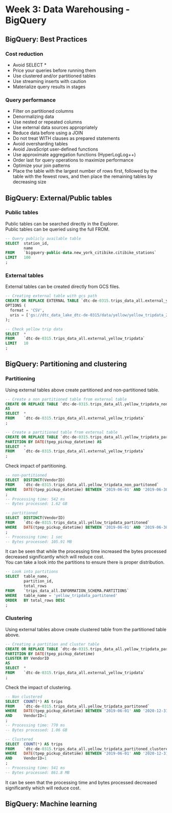 # Week 3: Data Warehousing - BigQuery

## BigQuery: Best Practices

### Cost reduction
* Avoid SELECT *
* Price your queries before running them
* Use clustered and/or partitioned tables
* Use streaming inserts with caution
* Materialize query results in stages

### Query performance
* Filter on partitioned columns
* Denormalizing data
* Use nested or repeated columns
* Use external data sources appropriately
* Reduce data before using a JOIN
* Do not treat WITH clauses as prepared statements
* Avoid oversharding tables
* Avoid JavaScript user-defined functions
* Use approximate aggregation functions (HyperLogLog++)
* Order last for query operations to maximize performance
* Optimize your join patterns
* Place the table with the largest number of rows first, followed by the table with the fewest rows, and then place the remaining tables by decreasing size

## BigQuery: External/Public tables

### Public tables
Public tables can be searched directly in the Explorer.  
Public tables can be queried using the full FROM.  
```sql
-- Query publicly available table
SELECT  station_id, 
        name 
FROM    `bigquery-public-data.new_york_citibike.citibike_stations`
LIMIT   100
;
```
### External tables
External tables can be created directly from GCS files.  
```sql
-- Creating external table with gcs path
CREATE OR REPLACE EXTERNAL TABLE `dtc-de-0315.trips_data_all.external_yellow_tripdata`
OPTIONS (
  format = 'CSV',
  uris = ['gs://dtc_data_lake_dtc-de-0315/data/yellow/yellow_tripdata_2019-*.csv.gz', 'gs://dtc_data_lake_dtc-de-0315/data/yellow/yellow_tripdata_2020-*.csv.gz']
);

-- Check yellow trip data
SELECT  * 
FROM    `dtc-de-0315.trips_data_all.external_yellow_tripdata` 
LIMIT   10
;
```

## BigQuery: Partitioning and clustering

### Partitioning
Using external tables above create partitioned and non-partitioned table.  
```sql
-- Create a non partitioned table from external table
CREATE OR REPLACE TABLE `dtc-de-0315.trips_data_all.yellow_tripdata_non_partitoned` 
AS
SELECT  * 
FROM    `dtc-de-0315.trips_data_all.external_yellow_tripdata`
;

-- Create a partitioned table from external table
CREATE OR REPLACE TABLE `dtc-de-0315.trips_data_all.yellow_tripdata_partitoned`
PARTITION BY DATE(tpep_pickup_datetime) AS
SELECT  * 
FROM    `dtc-de-0315.trips_data_all.external_yellow_tripdata`
;
```
Check impact of partitioning.  
```sql
-- non-partitioned
SELECT  DISTINCT(VendorID)
FROM    `dtc-de-0315.trips_data_all.yellow_tripdata_non_partitoned` 
WHERE   DATE(tpep_pickup_datetime) BETWEEN '2019-06-01' AND '2019-06-30'
;
-- Processing time: 542 ms
-- Bytes processed: 1.62 GB

-- partitioned
SELECT  DISTINCT(VendorID)
FROM    `dtc-de-0315.trips_data_all.yellow_tripdata_partitoned`
WHERE   DATE(tpep_pickup_datetime) BETWEEN '2019-06-01' AND '2019-06-30'
;
-- Processing time: 1 sec
-- Bytes processed: 105.91 MB
```
It can be seen that while the processing time increased the bytes processed decreased significantly which will reduce cost.  
You can take a look into the partitions to ensure there is proper distribution.  
```sql
-- Look into partitions
SELECT  table_name, 
        partition_id, 
        total_rows
FROM    `trips_data_all.INFORMATION_SCHEMA.PARTITIONS`
WHERE   table_name = 'yellow_tripdata_partitoned'
ORDER   BY total_rows DESC
;
```
### Clustering
Using external tables above create clustered table from the partitioned table above.
```sql
-- Creating a partition and cluster table
CREATE OR REPLACE TABLE `dtc-de-0315.trips_data_all.yellow_tripdata_partitoned_clustered`
PARTITION BY DATE(tpep_pickup_datetime)
CLUSTER BY VendorID 
AS
SELECT  * 
FROM    `dtc-de-0315.trips_data_all.external_yellow_tripdata`
;
```
Check the impact of clustering.  
```sql
-- Non clustered
SELECT  COUNT(*) AS trips
FROM    `dtc-de-0315.trips_data_all.yellow_tripdata_partitoned`
WHERE   DATE(tpep_pickup_datetime) BETWEEN '2019-06-01' AND '2020-12-31'
AND     VendorID=1
;
-- Processing time: 770 ms
-- Bytes processed: 1.06 GB

-- Clustered
SELECT  COUNT(*) AS trips
FROM    `dtc-de-0315.trips_data_all.yellow_tripdata_partitoned_clustered`
WHERE   DATE(tpep_pickup_datetime) BETWEEN '2019-06-01' AND '2020-12-31'
AND     VendorID=1
;
-- Processing time: 541 ms
-- Bytes processed: 861.8 MB
```
It can be seen that the processing time and bytes processed decreased significantly which will reduce cost.  

## BigQuery: Machine learning


